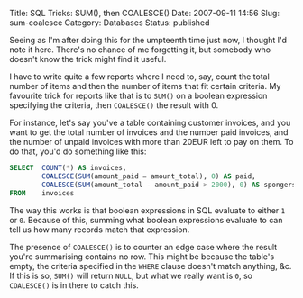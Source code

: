 Title: SQL Tricks: SUM(), then COALESCE()
Date: 2007-09-11 14:56
Slug: sum-coalesce
Category: Databases
Status: published

Seeing as I'm after doing this for the umpteenth time just now, I thought I'd note it here. There's no chance of me forgetting it, but somebody who doesn't know the trick might find it useful.

I have to write quite a few reports where I need to, say, count the total number of items and then the number of items that fit certain criteria. My favourite trick for reports like that is to `SUM()` on a boolean expression specifying the criteria, then `COALESCE()` the result with 0.

For instance, let's say you've a table containing customer invoices, and you want to get the total number of invoices and the number paid invoices, and the number of unpaid invoices with more than 20EUR left to pay on them. To do that, you'd do something like this:

```sql
SELECT  COUNT(*) AS invoices,
        COALESCE(SUM(amount_paid = amount_total), 0) AS paid,
        COALESCE(SUM(amount_total - amount_paid > 2000), 0) AS spongers
FROM    invoices
```

The way this works is that boolean expressions in SQL evaluate to either `1` or `0`. Because of this, summing what boolean expressions evaluate to can tell us how many records match that expression.

The presence of `COALESCE()` is to counter an edge case where the result you're summarising contains no row. This might be because the table's empty, the criteria specified in the `WHERE` clause doesn't match anything, &c. If this is so, `SUM()` will return `NULL`, but what we really want is `0`, so `COALESCE()` is in there to catch this.
